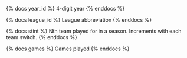 {% docs year_id %}
    4-digit year
{% enddocs %}

{% docs league_id %}
    League abbreviation
{% enddocs %}

{% docs stint %}
    Nth team played for in a season. Increments with each team switch.
{% enddocs %}

{% docs games %}
    Games played
{% enddocs %}
